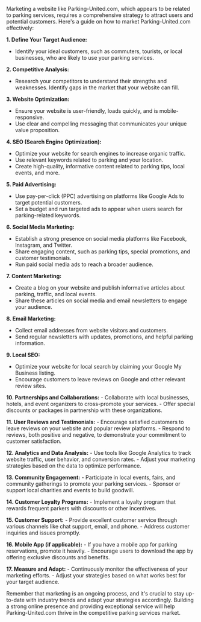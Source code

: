 Marketing a website like Parking-United.com, which appears to be related to parking services, requires a comprehensive strategy to attract users and potential customers. Here's a guide on how to market Parking-United.com effectively:

**1. Define Your Target Audience:**

- Identify your ideal customers, such as commuters, tourists, or local businesses, who are likely to use your parking services.

**2. Competitive Analysis:**

- Research your competitors to understand their strengths and weaknesses. Identify gaps in the market that your website can fill.

**3. Website Optimization:**

- Ensure your website is user-friendly, loads quickly, and is mobile-responsive.
- Use clear and compelling messaging that communicates your unique value proposition.

**4. SEO (Search Engine Optimization):**

- Optimize your website for search engines to increase organic traffic.
- Use relevant keywords related to parking and your location.
- Create high-quality, informative content related to parking tips, local events, and more.

**5. Paid Advertising:**

- Use pay-per-click (PPC) advertising on platforms like Google Ads to target potential customers.
- Set a budget and run targeted ads to appear when users search for parking-related keywords.

**6. Social Media Marketing:**

- Establish a strong presence on social media platforms like Facebook, Instagram, and Twitter.
- Share engaging content, such as parking tips, special promotions, and customer testimonials.
- Run paid social media ads to reach a broader audience.

**7. Content Marketing:**

- Create a blog on your website and publish informative articles about parking, traffic, and local events.
- Share these articles on social media and email newsletters to engage your audience.

**8. Email Marketing:**

- Collect email addresses from website visitors and customers.
- Send regular newsletters with updates, promotions, and helpful parking information.

**9. Local SEO:**

- Optimize your website for local search by claiming your Google My Business listing.
- Encourage customers to leave reviews on Google and other relevant review sites.

**10. Partnerships and Collaborations:** - Collaborate with local businesses, hotels, and event organizers to cross-promote your services. - Offer special discounts or packages in partnership with these organizations.

**11. User Reviews and Testimonials:** - Encourage satisfied customers to leave reviews on your website and popular review platforms. - Respond to reviews, both positive and negative, to demonstrate your commitment to customer satisfaction.

**12. Analytics and Data Analysis:** - Use tools like Google Analytics to track website traffic, user behavior, and conversion rates. - Adjust your marketing strategies based on the data to optimize performance.

**13. Community Engagement:** - Participate in local events, fairs, and community gatherings to promote your parking services. - Sponsor or support local charities and events to build goodwill.

**14. Customer Loyalty Programs:** - Implement a loyalty program that rewards frequent parkers with discounts or other incentives.

**15. Customer Support:** - Provide excellent customer service through various channels like chat support, email, and phone. - Address customer inquiries and issues promptly.

**16. Mobile App (if applicable):** - If you have a mobile app for parking reservations, promote it heavily. - Encourage users to download the app by offering exclusive discounts and benefits.

**17. Measure and Adapt:** - Continuously monitor the effectiveness of your marketing efforts. - Adjust your strategies based on what works best for your target audience.

Remember that marketing is an ongoing process, and it's crucial to stay up-to-date with industry trends and adapt your strategies accordingly. Building a strong online presence and providing exceptional service will help Parking-United.com thrive in the competitive parking services market.
